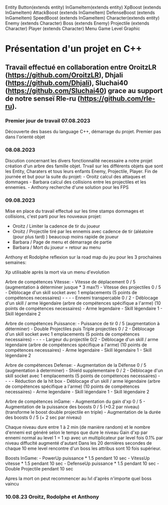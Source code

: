 Entity 
    Button(extends entity)
    InGameItem(extends entity)
        XpBoost (extends InGameItem)
        AttackBoost (extends InGameItem)
        DefenseBoost (extends InGameItem)
        SpeedBoost (extends InGameItem)
    Character(extends entity)
        Enemy (extends Character)
            Boss (extends Enemy)
        Projectile (extends Character)
        Player (extends Character)
Menu
Game
Level
Graphic


# Présentation d'un projet en C++

## Travail effectué en collaboration entre OroitzLR (https://github.com/OroitzLR), Dhjali (https://github.com/Dhjali), Sluchai40 (https://github.com/Sluchai40) grace au support de notre senseï Rle-ru (https://github.com/rle-ru).

### Premier jour de travail 07.08.2023

Découverte des bases du language C++, démarrage du projet.
Premier pas dans l'orienté objet

### 08.08.2023

Discution concernant les divers fonctionnalité necessaire a notre projet création d'un arbre des famille objet.
Trvail sur les différents objets que sont les Entity, Charaters et tous leurs enfants Enemy, Projectile, Player.
Fin de journée et but pour la suite du projet:
    - Oroitz calcul des attaques et dommages
    - Barbara calcul des collisions entre les projectiles et les ennemies.
    - Anthony recherche d'une solution pour les FPS

### 09.08.2023

Mise en place du travail effectué sur les time stamps dommages et collisions, c'est parti pour les nouveaux projet:
- Oroitz / Limiter la cadence de tir du joueur 
- Oroitz  / Projectile tiré par les ennemis avec cadence de tir (aléatoire (pour plus tard) ) beaucoup moins rapide de joueur
- Barbara / Page de menu et démarrage de partie
- Barbara / Mort du joueur = retour au menu

Anthony et Rodolphe reflexion sur la road map du jeu pour les 3 prochaines semaines:

Xp utilisable après la mort via un menu d'evolution

Arbre de compétences Vitesse:
    - Vitesse de déplacement 0 / 5 (augmentation à déterminer jusque * 3 max?)
    - Vitesse des projectiles 0 / 5
    - Déblocage d'un skill socket avec 1 emplacements (5 points de compétences necessaires)
        -
        -
        -
    - Ennemi transpercable 0 / 2
    - Déblocage d'un skill / arme légendaire (arbre de compétences spécifique a l'arme) (10 points de compétences necessaires)
        - Arme legendaire
        - Skill légendaire 1
        - Skill légendaire 2

Arbre de compétences Puissance:
    - Puissance de tir 0 / 5 (augmentation à déterminer)
    - Double Projectiles puis Triple projectiles 0 / 2
    - Déblocage d'un skill socket avec 1 emplacements (5 points de compétences necessaires)
        -
        -
        -
    - Largeur du projectile 0/2
    - Déblocage d'un skill / arme légendaire (arbre de compétences spécifique a l'arme) (10 points de compétences necessaires)
        - Arme legendaire
        - Skill légendaire 1
        - Skill légendaire 2

Arbre de compétences Defense:
    - Augmentation de la Défense 0 / 5 (augmentation à determiner)
    - Shield supplementaire 0 / 2
    - Déblocage d'un skill socket avec 1 emplacements (5 points de compétences necessaires)
        -
        -
        -
    - Réduction de la hit box
    - Déblocage d'un skill / arme légendaire (arbre de compétences spécifique a l'arme) (10 points de compétences necessaires)
        - Arme legendaire
        - Skill légendaire 1
        - Skill légendaire 2

Arbre de compétences inGame:
    - Augmentation du gain d'xp 0 / 5
    - Augmentation de la puissance des boosts 0 / 5 (+0.2 par niveau) (transforme le boost double projectile en triple)
    - Augmentation de la durée des boosts 0 / 5 (+ 2 sec par niveau)

Chaque niveau dure entre 1 à 2 min (de manière random) et le nombre d'ennemi est généré selon le temps que dure le niveau 
Gain d'xp par ennemi normal au level 1 = 1 xp avec un multiplicateur par level fois 0.1% par niveau diffuclté augmenté d'autant
Dans les 20 dernières secondes de chaque 10 eme level rencontre d'un boss les attribus sont 10 fois supérieur.

Boosts InGame:
    - PowerUp puissance * 1.5 pendant 10 sec
    - VitessUp vitesse * 1.5 pendant 10 sec
    - DefenseUp puissance * 1.5 pendant 10 sec
    - Double Projectile pendant 10 sec 

Apres la mort on peut recommencer au lvl d'après n'importe quel boss vaincu

### 10.08.23 Oroitz, Rodolphe et Anthony

